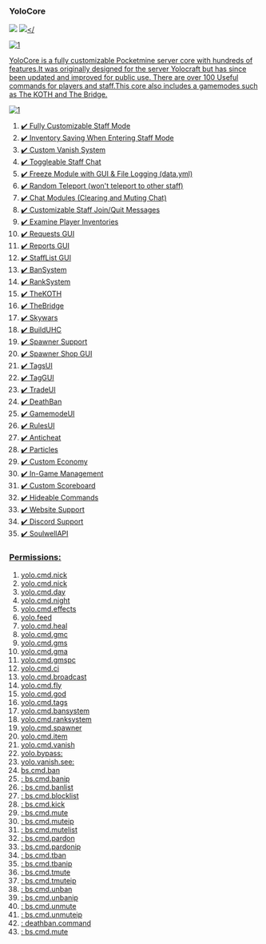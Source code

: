 ### YoloCore

[![](https://poggit.pmmp.io/shield.state/YoloCore)](https://poggit.pmmp.io/p/YoloCore)
<a href="https://poggit.pmmp.io/p/YoloCore"><img src="https://poggit.pmmp.io/shield.state/YoloCore"></

![1](https://github.com/callumrawlinson/YoloCore/blob/main/images/title.png)  

YoloCore is a fully customizable Pocketmine server core with hundreds of features.It was originally designed for the server Yolocraft but has since been updated and improved for public use. There are over 100 Useful commands for players and staff.This core also includes a gamemodes such as The KOTH and The Bridge.

![1](https://github.com/callumrawlinson/YoloCore/blob/main/images/features.png)  

1.  ✔️ Fully Customizable Staff Mode   
2.  ✔️ Inventory Saving When Entering Staff Mode   
3.  ✔️ Custom Vanish System   
4.  ✔️ Toggleable Staff Chat   
5.  ✔️ Freeze Module with GUI & File Logging (data.yml)   
6.  ✔️ Random Teleport (won't teleport to other staff)   
7.  ✔️ Chat Modules (Clearing and Muting Chat)   
8.  ✔️ Customizable Staff Join/Quit Messages   
9.  ✔️ Examine Player Inventories  
10. ✔️ Requests GUI  
11. ✔️ Reports GUI  
12. ✔️ StaffList GUI  
13. ✔️ BanSystem  
14. ✔️ RankSystem  
15. ✔️ TheKOTH  
16. ✔️ TheBridge  
17. ✔️ Skywars   
18. ✔️ BuildUHC   
19. ✔️ Spawner Support  
20. ✔️ Spawner Shop GUI  
21. ✔️ TagsUI   
22. ✔️ TagGUI    
23. ✔️ TradeUI  
24. ✔️ DeathBan  
25. ✔️ GamemodeUI  
26. ✔️ RulesUI  
27. ✔️ Anticheat  
28. ✔️ Particles  
29. ✔️ Custom Economy  
30. ✔️ In-Game Management  
31. ✔️ Custom Scoreboard  
32. ✔️ Hideable Commands  
33. ✔️ Website Support  
34. ✔️ Discord Support  
35. ✔️ SoulwellAPI  

### Permissions:
1.  yolo.cmd.nick
2.  yolo.cmd.nick
3.  yolo.cmd.day
4. yolo.cmd.night
5.  yolo.cmd.effects
6.  yolo.feed
7.   yolo.cmd.heal
8.  yolo.cmd.gmc
9. yolo.cmd.gms
10.   yolo.cmd.gma
11.   yolo.cmd.gmspc
12.  yolo.cmd.ci
13.  yolo.cmd.broadcast
14.  yolo.cmd.fly
15. yolo.cmd.god
16.  yolo.cmd.tags
17. yolo.cmd.bansystem
18. yolo.cmd.ranksystem
19. yolo.cmd.spawner
20. yolo.cmd.item
21.  yolo.cmd.vanish
22. yolo.bypass:
23.  yolo.vanish.see:
24.  bs.cmd.ban
25. : bs.cmd.banip 
26. : bs.cmd.banlist 
27. : bs.cmd.blocklist 
28. : bs.cmd.kick 
29. : bs.cmd.mute 
30. : bs.cmd.muteip
31. : bs.cmd.mutelist 
32. : bs.cmd.pardon 
33. : bs.cmd.pardonip
34. : bs.cmd.tban
35. : bs.cmd.tbanip
36. : bs.cmd.tmute
37. : bs.cmd.tmuteip 
38. : bs.cmd.unban
39. : bs.cmd.unbanip
40. : bs.cmd.unmute 
41. : bs.cmd.unmuteip 
42. : deathban.command 
43. : bs.cmd.mute
